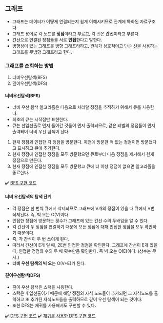 ## 그래프
- 그래프는 데이터가 어떻게 연결되는지 쉽게 이해시키므로 관계에 특화된 자료구조다.
- 그래프 용어로 각 노드를 **정점**이라고 부르고, 각 선은 **간선**이라고 부른다.
- 간선으로 연결된 정점들을 서로 **인접**한다고 말한다.
- 방향성이 있는 그래프를 방향 그래프라하고, 관계가 상호적이고 단순 선을 사용하는 그래프를 무방향 그래프라고 한다.

### 그래프를 순회하는 방법
1. 너비우선탐색(BFS)
2. 깊이우선탐색(DFS)

#### 너비우선탐색(BFS)
- 너비 우선 탐색 알고리즘은 다음으로 처리할 정점을 추적하기 위해서 큐를 사용한다.
- 최초의 큐는 시작점만 표현한다.
- 큐는 선입선출로 먼저 들어간 것들이 먼저 출력되므로, 같은 레벨의 정점들이 먼저 출력되어 너비 우선 탐색이 된다.
1. 현재 정점과 인접한 각 정점을 방문한다. 이전에 방문한 적 없는 정점이면 방문했다고 표시하고 큐에 추가한다.
2. 현재 정점에 인접한 정점을 모두 방문했으면 큐로부터 다음 정점을 제거해서 현재 정점으로 만든다.
3. 현재 정점에 인접한 정점을 모두 방문했고 큐에 더 이상 정점이 없으면 알고리즘을 종료한다.

✔️ [BFS 구현 코드](https://github.com/SeokHyeMin/TIL/blob/main/자료구조와%20알고리즘/Code/Graph.java#L108)


#### 너비 우선탐색의 탐색 단계
- 각 정점은 한 번씩 큐에서 삭제되므로 그래프에 V개의 정점이 있을 때 큐에서 V번 삭제된다. 즉, 빅 오는 O(V)이다.
- 인접한 정점에 방문하는 횟수가 그래프에 있는 간선 수의 두배임을 알 수 있다.
- 각 간선이 두 정점을 연결하기 때문에 모든 정점에 대해 인접한 정점을 모두 확인하기 때문이다.
- 즉, 각 간석이 두 번 쓰이게 된다.
- 따라서 간선이 E개 일 때, 2E번 인접한 정점을 확인한다. 그래프에 간선이 E개 있을 때, 인접한 정점의 수의 두 배 횟수만큼 확인한다. 즉 빅 오는 O(E)이다. (상수는 무시.)
- **너비 우선 탐색의 빅 오**는 O(V+E)가 된다.

#### 깊이우선탐색(DFS)
- 깊이 우선 탐색은 스택을 사용한다.
- 스택은 후입선출이기 때문에 해당 정점의 자식 노드들이 추가되면 그 자식노드를 출력하고 또 추가된 자식노드들을 출력하므로 깊이 우선 탐색이 되는 것이다.
- 또한 DFS는 재귀를 사용해서도 구현할 수 있다.

✔️ [DFS 구현 코드](https://github.com/SeokHyeMin/TIL/blob/main/자료구조와%20알고리즘/Code/Graph.java#L89)
✔️ [재귀를 사용한 DFS 구현 코드](https://github.com/SeokHyeMin/TIL/blob/main/자료구조와%20알고리즘/Code/Graph.java#L126)